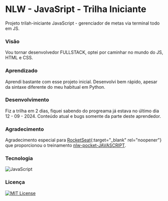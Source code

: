# NLW - JavaSript - Trilha Iniciante

Projeto trilah-iniciante JavaScript - gerenciador de metas via terminal todo em JS.

### Visão

Vou tornar desenvolvedor FULLSTACK, optei por caminhar no mundo do JS, HTML e CSS.

### Aprendizado

Aprendi bastante com esse projeto inicial. Desenvolvi bem rápido, apesar da sintaxe diferente do meu habitual em Python.

### Desenvolvimento

Fiz a trilha em 2 dias, fiquei sabendo do progreama já estava no último dia 12 - 09 - 2024.  Conteúdo atual e bugs somente da parte deste aprendedor.

### Agradecimento

Agradecimento especial para [RocketSeat](https://www.rocketseat.com.br/){:target="_blank" rel="noopener"} que proporcionou o treinamento [nlw-pocket-JAVASCRIPT](https://www.rocketseat.com.br/eventos/nlw)<base target="_blank">.

### Tecnologia

![JavaScript](https://img.shields.io/badge/logo-javascript-blue?logo=javascript)

### Licença
[![MIT License](https://img.shields.io/badge/License-MIT-green.svg)](https://choosealicense.com/licenses/mit/)



